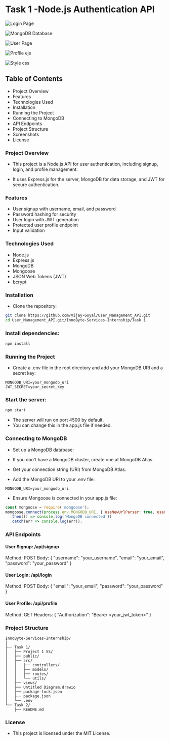 # Task 1 -Node.js Authentication API

![Login Page](https://github.com/RohanShrivastava08/InnoByte-Services-Internship/assets/94133270/45fe2563-914c-485b-93e6-bd3d470cab41)

![MongoDB Database](https://github.com/RohanShrivastava08/InnoByte-Services-Internship/assets/94133270/ccf520ee-ba98-4a86-90c8-2cd4020bc34b)

![User Page](https://github.com/RohanShrivastava08/InnoByte-Services-Internship/assets/94133270/4010c245-11e5-4233-a6a7-2b3a2e87860b)

![Profile ejs](https://github.com/RohanShrivastava08/InnoByte-Services-Internship/assets/94133270/333ba24f-1399-4647-8a62-ed16fa012795)

![Style css](https://github.com/RohanShrivastava08/InnoByte-Services-Internship/assets/94133270/ff8f6e83-37f6-4988-824c-9b10ac4ea3ca)


## Table of Contents
- Project Overview
- Features
- Technologies Used
- Installation
- Running the Project
- Connecting to MongoDB
- API Endpoints
- Project Structure
- Screenshots
- License

### Project Overview
- This project is a Node.js API for user authentication, including signup, login, and profile management.

- It uses Express.js for the server, MongoDB for data storage, and JWT for secure authentication.

### Features
- User signup with username, email, and password
- Password hashing for security
- User login with JWT generation
- Protected user profile endpoint
- Input validation

### Technologies Used
- Node.js
- Express.js
- MongoDB
- Mongoose
- JSON Web Tokens (JWT)
- bcrypt

### Installation
- Clone the repository:

```bash
git clone https://github.com/Vijay-Goyal/User_Management_API.git
cd User_Management_API.git/InnoByte-Services-Internship/Task 1
```
### Install dependencies:

```bash
npm install
```

### Running the Project
- Create a .env file in the root directory and add your MongoDB URI and a secret key:

```env
MONGODB_URI=your_mongodb_uri
JWT_SECRET=your_secret_key
```

### Start the server:

```bash
npm start
```
- The server will run on port 4500 by default.
- You can change this in the app.js file if needed.

### Connecting to MongoDB
- Set up a MongoDB database:

- If you don't have a MongoDB cluster, create one at MongoDB Atlas.
- Get your connection string (URI) from MongoDB Atlas.
- Add the MongoDB URI to your .env file:

```env
MONGODB_URI=your_mongodb_uri
```

- Ensure Mongoose is connected in your app.js file:

```javascript
const mongoose = require('mongoose');
mongoose.connect(process.env.MONGODB_URI, { useNewUrlParser: true, useUnifiedTopology: true })
  .then(() => console.log('MongoDB connected'))
  .catch(err => console.log(err));
```

### API Endpoints
#### User Signup: /api/signup

Method: POST
Body: { "username": "your_username", "email": "your_email", "password": "your_password" }

#### User Login: /api/login

Method: POST
Body: { "email": "your_email", "password": "your_password" }

#### User Profile: /api/profile

Method: GET
Headers: { "Authorization": "Bearer <your_jwt_token>" }

### Project Structure
```arduino
InnoByte-Services-Internship/
│
├── Task 1/
│   ├── Project 1 SS/
│   ├── public/
│   ├── src/
│   │   ├── controllers/
│   │   ├── models/
│   │   ├── routes/
│   │   └── utils/
│   ├── views/
│   ├── Untitled Diagram.drawio
│   ├── package-lock.json
│   ├── package.json
│   └── .env
└── Task 2/
    ├── README.md
```


### License
- This project is licensed under the MIT License.
